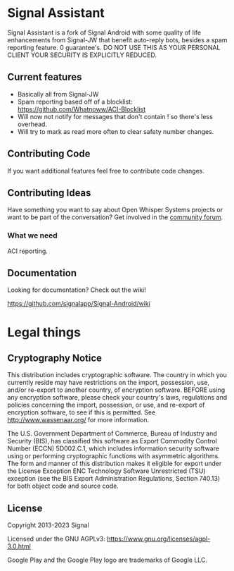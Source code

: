 # Signal Assistant 

Signal Assistant is a fork of Signal Android with some quality of life enhancements from Signal-JW that benefit auto-reply bots, besides a spam reporting feature. 0 guarantee's.
DO NOT USE THIS AS YOUR PERSONAL CLIENT YOUR SECURITY IS EXPLICITLY REDUCED.

## Current features

- Basically all from Signal-JW
- Spam reporting based off of a blocklist: https://github.com/Whatnoww/ACI-Blocklist
- Will now not notify for messages that don't contain ! so there's less overhead.
- Will try to mark as read more often to clear safety number changes.


## Contributing Code

If you want additional features feel free to contribute code changes.

## Contributing Ideas
Have something you want to say about Open Whisper Systems projects or want to be part of the conversation? Get involved in the [community forum](https://community.signalusers.org).



### What we need
ACI reporting.


## Documentation
Looking for documentation? Check out the wiki!

https://github.com/signalapp/Signal-Android/wiki

# Legal things
## Cryptography Notice

This distribution includes cryptographic software. The country in which you currently reside may have restrictions on the import, possession, use, and/or re-export to another country, of encryption software.
BEFORE using any encryption software, please check your country's laws, regulations and policies concerning the import, possession, or use, and re-export of encryption software, to see if this is permitted.
See <http://www.wassenaar.org/> for more information.

The U.S. Government Department of Commerce, Bureau of Industry and Security (BIS), has classified this software as Export Commodity Control Number (ECCN) 5D002.C.1, which includes information security software using or performing cryptographic functions with asymmetric algorithms.
The form and manner of this distribution makes it eligible for export under the License Exception ENC Technology Software Unrestricted (TSU) exception (see the BIS Export Administration Regulations, Section 740.13) for both object code and source code.

## License

Copyright 2013-2023 Signal

Licensed under the GNU AGPLv3: https://www.gnu.org/licenses/agpl-3.0.html

Google Play and the Google Play logo are trademarks of Google LLC.
